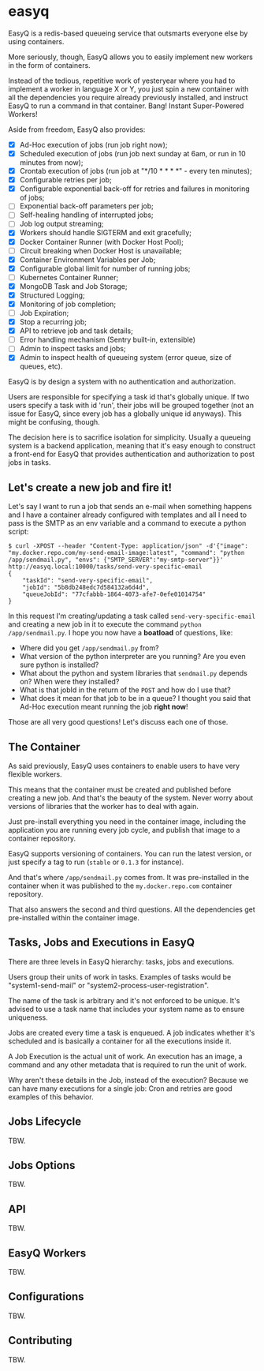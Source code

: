 # easyq

EasyQ is a redis-based queueing service that outsmarts everyone else by using containers.

More seriously, though, EasyQ allows you to easily implement new workers in the form of containers.

Instead of the tedious, repetitive work of yesteryear where you had to implement a worker in language X or Y, you just spin a new container with all the dependencies you require already previously installed, and instruct EasyQ to run a command in that container. Bang! Instant Super-Powered Workers!

Aside from freedom, EasyQ also provides:

- [x] Ad-Hoc execution of jobs (run job right now);
- [x] Scheduled execution of jobs (run job next sunday at 6am, or run in 10 minutes from now);
- [x] Crontab execution of jobs (run job at "*/10 * * * *" - every ten minutes);
- [x] Configurable retries per job;
- [x] Configurable exponential back-off for retries and failures in monitoring of jobs;
- [ ] Exponential back-off parameters per job;
- [ ] Self-healing handling of interrupted jobs;
- [ ] Job log output streaming;
- [x] Workers should handle SIGTERM and exit gracefully;
- [x] Docker Container Runner (with Docker Host Pool);
- [ ] Circuit breaking when Docker Host is unavailable;
- [x] Container Environment Variables per Job;
- [x] Configurable global limit for number of running jobs;
- [ ] Kubernetes Container Runner;
- [x] MongoDB Task and Job Storage;
- [x] Structured Logging;
- [x] Monitoring of job completion;
- [ ] Job Expiration;
- [x] Stop a recurring job;
- [x] API to retrieve job and task details;
- [ ] Error handling mechanism (Sentry built-in, extensible)
- [ ] Admin to inspect tasks and jobs;
- [x] Admin to inspect health of queueing system (error queue, size of queues, etc).

EasyQ is by design a system with no authentication and authorization.

Users are responsible for specifying a task id that's globally unique. If two users specify a task with id 'run', their jobs will be grouped together (not an issue for EasyQ, since every job has a globally unique id anyways). This might be confusing, though.

The decision here is to sacrifice isolation for simplicity. Usually a queueing system is a backend application, meaning that it's easy enough to construct a front-end for EasyQ that provides authentication and authorization to post jobs in tasks.

## Let's create a new job and fire it!

Let's say I want to run a job that sends an e-mail when something happens and I have a container already configured with templates and all I need to pass is the SMTP as an env variable and a command to execute a python script:

```
$ curl -XPOST --header "Content-Type: application/json" -d'{"image": "my.docker.repo.com/my-send-email-image:latest", "command": "python /app/sendmail.py", "envs": {"SMTP_SERVER":"my-smtp-server"}}' http://easyq.local:10000/tasks/send-very-specific-email
{
    "taskId": "send-very-specific-email",
    "jobId": "5b8db248edc7d584132a6d4d",
    "queueJobId": "77cfabbb-1864-4073-afe7-0efe01014754"
}
```

In this request I'm creating/updating a task called `send-very-specific-email` and creating a new job in it to execute the command `python /app/sendmail.py`. I hope you now have a **boatload** of questions, like:

* Where did you get `/app/sendmail.py` from?
* What version of the python interpreter are you running? Are you even sure python is installed?
* What about the python and system libraries that `sendmail.py` depends on? When were they installed?
* What is that jobId in the return of the `POST` and how do I use that?
* What does it mean for that job to be in a queue? I thought you said that Ad-Hoc execution meant running the job **right now**!

Those are all very good questions! Let's discuss each one of those.


## The Container

As said previously, EasyQ uses containers to enable users to have very flexible workers. 

This means that the container must be created and published before creating a new job. And that's the beauty of the system. Never worry about versions of libraries that the worker has to deal with again.

Just pre-install everything you need in the container image, including the application you are running every job cycle, and publish that image to a container repository.

EasyQ supports versioning of containers. You can run the latest version, or just specify a tag to run (`stable` or `0.1.3` for instance).

And that's where `/app/sendmail.py` comes from. It was pre-installed in the container when it was published to the `my.docker.repo.com` container repository.

That also answers the second and third questions. All the dependencies get pre-installed within the container image.

## Tasks, Jobs and Executions in EasyQ

There are three levels in EasyQ hierarchy: tasks, jobs and executions.

Users group their units of work in tasks. Examples of tasks would be "system1-send-mail" or "system2-process-user-registration".

The name of the task is arbitrary and it's not enforced to be unique. It's advised to use a task name that includes your system name as to ensure uniqueness.

Jobs are created every time a task is enqueued. A job indicates whether it's scheduled and is basically a container for all the executions inside it.

A Job Execution is the actual unit of work. An execution has an image, a command and any other metadata that is required to run the unit of work.

Why aren't these details in the Job, instead of the execution? Because we can have many executions for a single job: Cron and retries are good examples of this behavior.

## Jobs Lifecycle

TBW.

## Jobs Options

TBW.

## API

TBW.

## EasyQ Workers

TBW.

## Configurations

TBW.

## Contributing

TBW.
